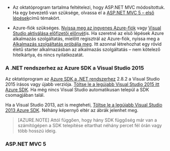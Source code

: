 * Az oktatóprogram tartalma feltételezi, hogy ASP.NET MVC módosítottuk. Ha egy bevezető van szüksége, olvassa el a [ASP.NET MVC 5 – első lépések](http://www.asp.net/mvc/overview/getting-started/introduction/getting-started)című témakört.

* Azure-fiók szükséges. [Nyissa meg az ingyenes Azure-fiók](/pricing/free-trial/?WT.mc_id=A261C142F) vagy [Visual Studio aktiválása előfizetői előnyét](/pricing/member-offers/msdn-benefits-details/?WT.mc_id=A261C142F)is. Ha szeretné az első lépések Azure alkalmazás szolgáltatás, mielőtt regisztrál az Azure-fiók, nyissa meg a [Alkalmazás szolgáltatás próbálja meg](http://go.microsoft.com/fwlink/?LinkId=523751). Itt azonnal létrehozhat egy rövid életű starter alkalmazásban az alkalmazás szolgáltatás – nem kötelező hitelkártya, és nincs nyilatkozatát.

### <a name="setupdevenv"></a>A .NET rendszerhez az Azure SDK a Visual Studio 2015

Az oktatóprogram az [Azure SDK a .NET rendszerhez](../articles/dotnet-sdk.md) 2.8.2 a Visual Studio 2015 írásos vagy újabb verziója. [Töltse le a legújabb Visual Studio 2015 itt Azure SDK](http://go.microsoft.com/fwlink/?linkid=518003). Ha még nincs Visual Studio automatikusan települ a SDK csomagjában talál.

Ha a Visual Studio 2013, azt is megteheti, [Töltse le a legújabb Visual Studio 2013 Azure SDK](http://go.microsoft.com/fwlink/?LinkID=324322). Néhány képernyő eltér az ábrák jelenhet meg.

>[AZURE.NOTE] Attól függően, hogy hány SDK függőség már van a számítógépen a SDK telepítése eltarthat néhány percet fél órán vagy több hosszú ideig.

### <a name="aspnet-mvc-5"></a>ASP.NET MVC 5

